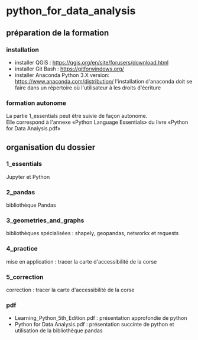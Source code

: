 ﻿# python_for_data_analysis

## préparation de la formation
### installation
- installer QGIS : https://qgis.org/en/site/forusers/download.html  
- installer Git Bash : https://gitforwindows.org/  
- installer Anaconda Python 3.X version: https://www.anaconda.com/distribution/ 
l'installation d'anaconda doit se faire dans un répertoire où l'utilisateur à les droits d'écriture  

### formation autonome
La partie 1_essentials peut être suivie de façon autonome.  
Elle correspond à l'annexe «Python Language Essentials» du livre «Python for Data Analysis.pdf»  

## organisation du dossier

### 1_essentials
Jupyter et Python

### 2_pandas
bibliothèque Pandas

### 3_geometries_and_graphs
bibliothèques spécialisées : shapely, geopandas, networkx et requests

### 4_practice
mise en application : tracer la carte d'accessibilité de la corse

### 5_correction
correction : tracer la carte d'accessibilité de la corse

### pdf
- Learning_Python_5th_Edition.pdf : présentation approfondie de python
- Python for Data Analysis.pdf : présentation succinte de python et utilisation de la bibliothèque pandas